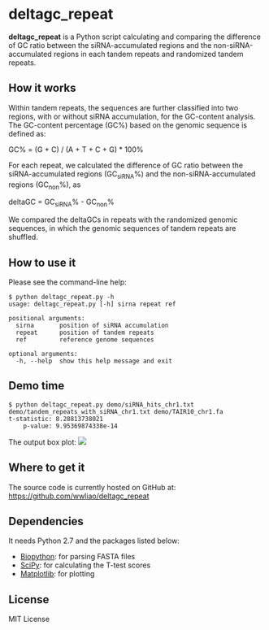 # deltagc_repeat
**deltagc_repeat** is a Python script calculating and comparing the difference 
of GC ratio between the siRNA-accumulated regions and the non-siRNA-accumulated
 regions in each tandem repeats and randomized tandem repeats.

## How it works
Within tandem repeats, the sequences are further classified into two regions, 
with or without siRNA accumulation, for the GC-content analysis. The GC-content
percentage (GC%) based on the genomic sequence is defined as:

GC% = (G + C) / (A + T + C + G) * 100%

For each repeat, we calculated the difference of GC ratio between the 
siRNA-accumulated regions (GC<sub>siRNA</sub>%) and the non-siRNA-accumulated regions 
(GC<sub>non</sub>%), as 

deltaGC = GC<sub>siRNA</sub>% - GC<sub>non</sub>% 

We compared the deltaGCs in repeats with the randomized genomic sequences, in 
which the genomic sequences of tandem repeats are shuffled.

## How to use it
Please see the command-line help:

    $ python deltagc_repeat.py -h
    usage: deltagc_repeat.py [-h] sirna repeat ref

    positional arguments:
      sirna       position of siRNA accumulation
      repeat      position of tandem repeats
      ref         reference genome sequences
    
    optional arguments:
      -h, --help  show this help message and exit

## Demo time

    $ python deltagc_repeat.py demo/siRNA_hits_chr1.txt demo/tandem_repeats_with_siRNA_chr1.txt demo/TAIR10_chr1.fa
    t-statistic: 8.28813738021
        p-value: 9.95369874338e-14

The output box plot:
![](https://raw.github.com/wwliao/deltagc_repeat/master/demo/deltagc_boxplot.png)

## Where to get it
The source code is currently hosted on GitHub at: 
https://github.com/wwliao/deltagc_repeat

## Dependencies
It needs Python 2.7 and the packages listed below:
- [Biopython](http://www.biopython.org/): for parsing FASTA files
- [SciPy](http://www.scipy.org/): for calculating the T-test scores
- [Matplotlib](http://matplotlib.org/): for plotting


## License
MIT License
